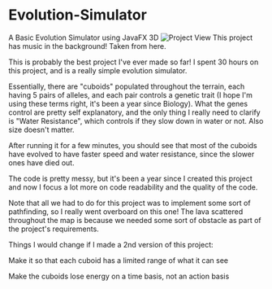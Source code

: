 # Evolution-Simulator
A Basic Evolution Simulator using JavaFX 3D
![Project View](https://i.imgur.com/xkVzkOf.png)
This project has music in the background! Taken from here.

This is probably the best project I've ever made so far! I spent 30 hours on this project, and is a really simple evolution simulator.

Essentially, there are "cuboids" populated throughout the terrain, each having 5 pairs of alleles, and each pair controls a genetic trait (I hope I'm using these terms right, it's been a year since Biology). What the genes control are pretty self explanatory, and the only thing I really need to clarify is "Water Resistance", which controls if they slow down in water or not. Also size doesn't matter.

After running it for a few minutes, you should see that most of the cuboids have evolved to have faster speed and water resistance, since the slower ones have died out.

The code is pretty messy, but it's been a year since I created this project and now I focus a lot more on code readability and the quality of the code.

Note that all we had to do for this project was to implement some sort of pathfinding, so I really went overboard on this one! The lava scattered throughout the map is because we needed some sort of obstacle as part of the project's requirements.

Things I would change if I made a 2nd version of this project:

Make it so that each cuboid has a limited range of what it can see

Make the cuboids lose energy on a time basis, not an action basis
